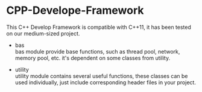 # CPP-Develope-Framework

This C++ Develop Framework is compatible with C++11, it has been tested on our medium-sized project.

* bas</br>
bas module provide base functions, such as thread pool, network, memory pool, etc.
it's dependent on some classes from utility.

* utility</br>
utility module contains several useful functions, these classes can be used individually, just
include corresponding header files in your project.
